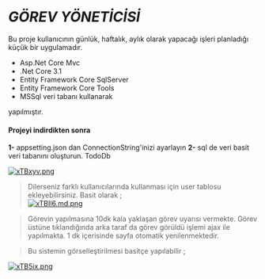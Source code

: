 
# *GÖREV YÖNETİCİSİ*

Bu proje kullanıcının günlük, haftalık, aylık olarak yapacağı işleri planladığı küçük bir uygulamadır.

- Asp.Net Core Mvc 
- .Net Core 3.1  
-   Entity Framework Core SqlServer
-   Entity Framework Core Tools 
-   MSSql veri tabanı kullanarak 

yapılmıştır.

#### Projeyi indirdikten sonra

**1-** appsetting.json dan ConnectionString'inizi ayarlayın
**2-** sql de veri basit veri tabanını oluşturun. TodoDb

[![xTBxyv.png](https://i.imgyukle.com/2020/09/04/xTBxyv.png)](https://imgyukle.com/i/xTBxyv)
 

> Dilerseniz farklı kullanıcılarında kullanması için user tablosu ekleyebilirsiniz. 
Basit olarak ;  
[![xTBIl6.md.png](https://i.imgyukle.com/2020/09/04/xTBIl6.md.png)](https://imgyukle.com/i/xTBIl6)
 
>Görevin yapılmasına 10dk kala yaklaşan görev uyarısı vermekte.
>Görev üstüne tıklandığında arka taraf da görev görüldü işlemi ajax ile yapılmakta.
>1 dk içerisinde sayfa otomatik yenilenmektedir. 

>Bu sistemin görselleştirilmesi basitçe yapılabilir ; 

[![xTB5ix.png](https://i.imgyukle.com/2020/09/04/xTB5ix.png)](https://imgyukle.com/i/xTB5ix)
 



